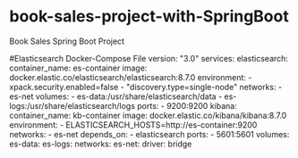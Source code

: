 # book-sales-project-with-SpringBoot
Book Sales Spring Boot Project


#Elasticsearch Docker-Compose File
version: "3.0"
services:
  elasticsearch:
    container_name: es-container
    image: docker.elastic.co/elasticsearch/elasticsearch:8.7.0
    environment:
      - xpack.security.enabled=false
      - "discovery.type=single-node"
    networks:
      - es-net
    volumes:
      - es-data:/usr/share/elasticsearch/data
      - es-logs:/usr/share/elasticsearch/logs
    ports:
      - 9200:9200
  kibana:
    container_name: kb-container
    image: docker.elastic.co/kibana/kibana:8.7.0
    environment:
      - ELASTICSEARCH_HOSTS=http://es-container:9200
    networks:
      - es-net
    depends_on:
      - elasticsearch
    ports:
      - 5601:5601
volumes:
  es-data:
  es-logs:
networks:
  es-net:
    driver: bridge
